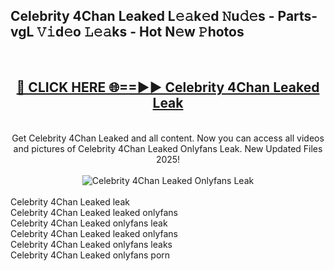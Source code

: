 <h2>Celebrity 4Chan Leaked L𝚎𝚊k𝚎d 𝙽u𝚍𝚎s - Parts-vgL 𝚅𝚒d𝚎o 𝙻𝚎𝚊ks - Hot N𝚎w 𝙿hotos </h2>
<br>
<div align="center">
<h2><a href="https://213.232.235.80/live/video.php?q=celebrity-4chan-leaked" rel="nofollow">🔴 CLICK HERE 🌐==►► Celebrity 4Chan Leaked Leak</a></h2>
<br>
Get Celebrity 4Chan Leaked and all content. Now you can access all videos and pictures of Celebrity 4Chan Leaked Onlyfans Leak. New Updated Files 2025!
<br>
<br>
<a href="https://213.232.235.80/live/video.php?q=celebrity-4chan-leaked" rel="nofollow" data-target="animated-image.originalLink"><img src="https://i.imgur.com/1EjSzPs.png" alt="Celebrity 4Chan Leaked Onlyfans Leak" style="max-width: 100%; display: inline-block;" data-target="animated-image.originalImage"></a>
</div>
<br>
Celebrity 4Chan Leaked leak<br>
Celebrity 4Chan Leaked leaked onlyfans<br>
Celebrity 4Chan Leaked onlyfans leak<br>
Celebrity 4Chan Leaked leaked onlyfans<br>
Celebrity 4Chan Leaked onlyfans leaks<br>
Celebrity 4Chan Leaked onlyfans porn
